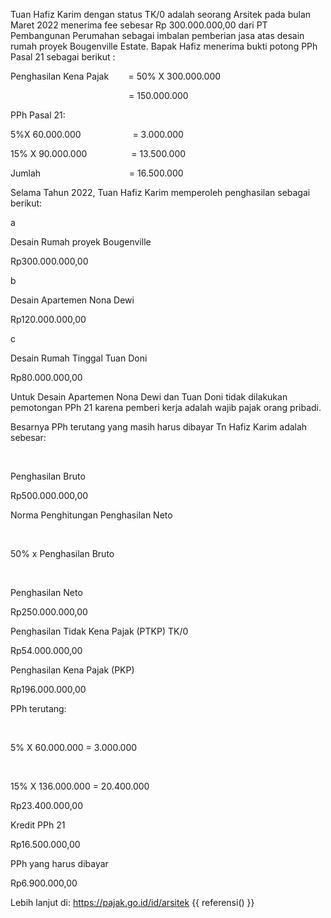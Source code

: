 Tuan Hafiz Karim dengan status TK/0 adalah seorang Arsitek pada bulan Maret 2022 menerima fee sebesar Rp 300.000.000,00 dari PT Pembangunan Perumahan sebagai imbalan pemberian jasa atas desain rumah proyek Bougenville Es­tate. Bapak Hafiz menerima bukti potong PPh Pasal 21 sebagai berikut :

Penghasilan Kena Pajak        = 50% X 300.000.000

                                                = 150.000.000

PPh Pasal 21:

5%X 60.000.000                     = 3.000.000

15% X 90.000.000                  = 13.500.000

Jumlah                                    = 16.500.000

Selama Tahun 2022, Tuan Hafiz Karim memperoleh penghasilan sebagai berikut:

a

Desain Rumah proyek Bougenville

Rp300.000.000,00

b

Desain Apartemen Nona Dewi

Rp120.000.000,00

c

Desain Rumah Tinggal Tuan Doni

Rp80.000.000,00

Untuk Desain Apartemen Nona Dewi dan Tuan Doni tidak dilakukan pemotongan PPh 21 karena pemberi kerja adalah wajib pajak orang pribadi.

Besarnya PPh terutang yang masih harus dibayar Tn Hafiz Karim adalah sebesar:

 

Penghasilan Bruto

Rp500.000.000,00

Norma Penghitungan Penghasilan Neto

 

50% x Penghasilan Bruto

 

Penghasilan Neto

Rp250.000.000,00

Penghasilan Tidak Kena Pajak (PTKP) TK/0

Rp54.000.000,00

Penghasilan Kena Pajak (PKP)

Rp196.000.000,00

PPh terutang:

   

5% X 60.000.000 = 3.000.000

 

15% X 136.000.000 = 20.400.000

Rp23.400.000,00

Kredit PPh 21

Rp16.500.000,00

PPh yang harus dibayar

Rp6.900.000,00



Lebih lanjut di: https://pajak.go.id/id/arsitek
{{ referensi() }}